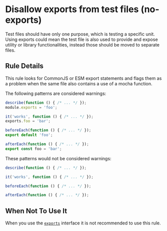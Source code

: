 # Disallow exports from test files (no-exports)

Test files should have only one purpose, which is testing a specific unit. Using exports could mean the test file is also used to provide and expose utility or library functionalities, instead those should be moved to separate files.

## Rule Details

This rule looks for CommonJS or ESM export statements and flags them as a problem when the same file also contains a use of a mocha function.

The following patterns are considered warnings:

```js
describe(function () { /* ... */ });
module.exports = 'foo';

it('works', function () { /* ... */ });
exports.foo = 'bar';

beforeEach(function () { /* ... */ });
export default 'foo';

afterEach(function () { /* ... */ });
export const foo = 'bar';
```

These patterns would not be considered warnings:

```js
describe(function () { /* ... */ });

it('works', function () { /* ... */ });

beforeEach(function () { /* ... */ });

afterEach(function () { /* ... */ });
```

## When Not To Use It

When you use the [`exports`](https://mochajs.org/#exports) interface it is not recommended to use this rule.

